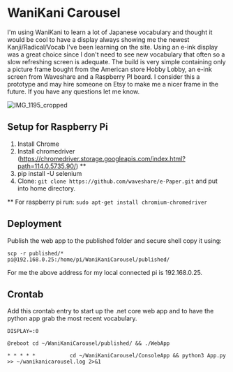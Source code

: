 # WaniKani Carousel

I'm using WaniKani to learn a lot of Japanese vocabulary and thought it would be cool to have a display always showing me the newest Kanji/Radical/Vocab I've been learning on the site. Using an e-ink display was a great choice since I don't need to see new vocabulary that often so a slow refreshing screen is adequate. The build is very simple containing only a picture frame bought from the American store Hobby Lobby, an e-ink screen from Waveshare and a Raspberry PI board. I consider this a prototype and may hire someone on Etsy to make me a nicer frame in the future. If you have any questions let me know.

![IMG_1195_cropped](https://github.com/deadcast2/WaniKaniCarousel/assets/45521946/70aed16d-1f2b-4480-8238-f38ae4f7d505)

## Setup for Raspberry Pi

1. Install Chrome
2. Install chromedriver (https://chromedriver.storage.googleapis.com/index.html?path=114.0.5735.90/) **
3. pip install -U selenium
4. Clone: `git clone https://github.com/waveshare/e-Paper.git` and put into home directory.

** For raspberry pi run: `sudo apt-get install chromium-chromedriver`

## Deployment

Publish the web app to the published folder and secure shell copy it using:

`scp -r published/* pi@192.168.0.25:/home/pi/WaniKaniCarousel/published/`

For me the above address for my local connected pi is 192.168.0.25.

## Crontab

Add this crontab entry to start up the .net core web app and to have the python app grab the most recent vocabulary.

`DISPLAY=:0`

`@reboot cd ~/WaniKaniCarousel/published/ && ./WebApp`

`* * * * *           cd ~/WaniKaniCarousel/ConsoleApp && python3 App.py >> ~/wanikanicarousel.log 2>&1`


